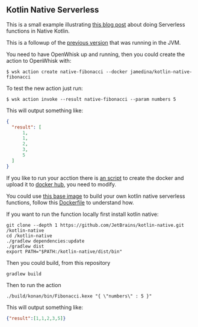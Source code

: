 ## Kotlin Native Serverless
This is a small example illustrating [this blog post](https://juan-medina.com/2017/07/30/kotlin-native-serverless/)
about doing Serverless functions in Native Kotlin.

This is a followup of the [previous version](https://github.com/LearningByExample/KotlinServerless) that was running in the JVM.

You need to have OpenWhisk up and running, then you could create the action to OpenWhisk with:

```shell
$ wsk action create native-fibonacci --docker jamedina/kotlin-native-fibonacci
```

To test the new action just run:

```shell
$ wsk action invoke --result native-fibonacci --param numbers 5
```

This will output something like:

```json
{
  "result": [
      1,
      1,
      2,
      3,
      5
  ]
}
```

If you like to run your acction there is [an script](/build.sh) to create the docker and upload it to [docker hub](https://hub.docker.com/), you need to modify.

You could use [this base image](https://hub.docker.com/r/jamedina/openwhisk-kotlin-native/) to build your own kotlin native serverless functions, follow this [Dockerfile](/Dockerfile) to understand how.

If you want to run the function locally first install kotlin native:

```shell
git clone --depth 1 https://github.com/JetBrains/kotlin-native.git /kotlin-native
cd /kotlin-native
./gradlew dependencies:update
./gradlew dist
export PATH="$PATH:/kotlin-native/dist/bin"
```

Then you could build, from this repository

```shell
gradlew build
```

Then to run the action
```shell
./build/konan/bin/Fibonacci.kexe "{ \"numbers\" : 5 }"
```

This will output something like:

```json
{"result":[1,1,2,3,5]}
```
